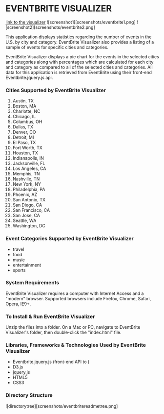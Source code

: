 EVENTBRITE VISUALIZER
=====
[link to the visualizer](eventbritevisualizer.bitballoon.com)
![screenshot1][screenshots/eventbrite1.png]
![screenshot2][screenshots/eventbrite2.png]

This application displays statistics regarding the number of events
in the U.S. by city and category.  EventBrite Visualizer also
provides a listing of a sample of events for specific cities and categories.

EventBrite Visualizer displays a pie chart for the events in the selected cities
and categories along with percentages which are calculated for each city and category 
as compared to all of the selected cities and categories. All data for this
application is retrieved from EventBrite using their front-end
Eventbrite.jquery.js api.


### Cities Supported by EventBrite Visualizer
1. Austin, TX
2. Boston, MA
3. Charlotte, NC
4. Chicago, IL
5. Columbus, OH
6. Dallas, TX
7. Denver, CO
8. Detroit, MI
9. El Paso, TX
10. Fort Worth, TX
11. Houston, TX
12. Indianapolis, IN
13. Jacksonville, FL
14. Los Angeles, CA
15. Memphis, TN
16. Nashville, TN
17. New York, NY
18. Philadelphia, PA
19. Phoenix, AZ
20. San Antonio, TX
21. San Diego, CA
22. San Francisco, CA
23. San Jose, CA
24. Seattle, WA
25. Washington, DC


### Event Categories Supported by EventBrite Visualizer
- travel
- food
- music
- entertainment
- sports


### System Requirements
EventBrite Visualizer requires a computer with Internet Access and a
"modern" browser.  Supported browsers include Firefox, Chrome, Safari,
Opera, IE9+.


### To Install & Run EventBrite Visualizer
Unzip the files into a folder.  On a Mac or PC, navigate to
EventBrite Visualizer's folder, then double-click the "index.html" file.


### Libraries, Frameworks & Technologies Used by EventBrite Visualizer
- Eventbrite.jquery.js (front-end API to )
- D3.js
- jquery.js
- HTML5
- CSS3

### Directory Structure

![directorytree][screenshots/eventbritereadmetree.png]
